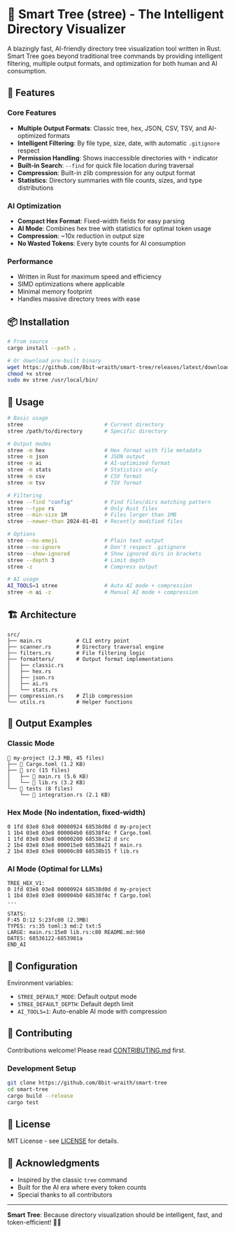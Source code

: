# 🌳 Smart Tree (stree) - The Intelligent Directory Visualizer

A blazingly fast, AI-friendly directory tree visualization tool written in Rust. Smart Tree goes beyond traditional tree commands by providing intelligent filtering, multiple output formats, and optimization for both human and AI consumption.

## 🚀 Features

### Core Features
- **Multiple Output Formats**: Classic tree, hex, JSON, CSV, TSV, and AI-optimized formats
- **Intelligent Filtering**: By file type, size, date, with automatic `.gitignore` respect
- **Permission Handling**: Shows inaccessible directories with `*` indicator
- **Built-in Search**: `--find` for quick file location during traversal
- **Compression**: Built-in zlib compression for any output format
- **Statistics**: Directory summaries with file counts, sizes, and type distributions

### AI Optimization
- **Compact Hex Format**: Fixed-width fields for easy parsing
- **AI Mode**: Combines hex tree with statistics for optimal token usage
- **Compression**: ~10x reduction in output size
- **No Wasted Tokens**: Every byte counts for AI consumption

### Performance
- Written in Rust for maximum speed and efficiency
- SIMD optimizations where applicable
- Minimal memory footprint
- Handles massive directory trees with ease

## 📦 Installation

```bash
# From source
cargo install --path .

# Or download pre-built binary
wget https://github.com/8bit-wraith/smart-tree/releases/latest/download/stree
chmod +x stree
sudo mv stree /usr/local/bin/
```

## 🎯 Usage

```bash
# Basic usage
stree                          # Current directory
stree /path/to/directory       # Specific directory

# Output modes
stree -m hex                   # Hex format with file metadata
stree -m json                  # JSON output
stree -m ai                    # AI-optimized format
stree -m stats                 # Statistics only
stree -m csv                   # CSV format
stree -m tsv                   # TSV format

# Filtering
stree --find "config"          # Find files/dirs matching pattern
stree --type rs                # Only Rust files
stree --min-size 1M            # Files larger than 1MB
stree --newer-than 2024-01-01  # Recently modified files

# Options
stree --no-emoji               # Plain text output
stree --no-ignore              # Don't respect .gitignore
stree --show-ignored           # Show ignored dirs in brackets
stree --depth 3                # Limit depth
stree -z                       # Compress output

# AI usage
AI_TOOLS=1 stree               # Auto AI mode + compression
stree -m ai -z                 # Manual AI mode + compression
```

## 🏗️ Architecture

```
src/
├── main.rs           # CLI entry point
├── scanner.rs        # Directory traversal engine
├── filters.rs        # File filtering logic
├── formatters/       # Output format implementations
│   ├── classic.rs
│   ├── hex.rs
│   ├── json.rs
│   ├── ai.rs
│   └── stats.rs
├── compression.rs    # Zlib compression
└── utils.rs          # Helper functions
```

## 🎨 Output Examples

### Classic Mode
```
📁 my-project (2.3 MB, 45 files)
├── 📄 Cargo.toml (1.2 KB)
├── 📁 src (15 files)
│   ├── 📄 main.rs (5.6 KB)
│   └── 📄 lib.rs (3.2 KB)
└── 📁 tests (8 files)
    └── 📄 integration.rs (2.1 KB)
```

### Hex Mode (No indentation, fixed-width)
```
0 1fd 03e8 03e8 00000924 68538d0d d my-project
1 1b4 03e8 03e8 000004b0 68538f4c f Cargo.toml
1 1fd 03e8 03e8 00000200 68538e12 d src
2 1b4 03e8 03e8 000015e0 68538a21 f main.rs
2 1b4 03e8 03e8 00000c80 68538b15 f lib.rs
```

### AI Mode (Optimal for LLMs)
```
TREE_HEX_V1:
0 1fd 03e8 03e8 00000924 68538d0d d my-project
1 1b4 03e8 03e8 000004b0 68538f4c f Cargo.toml
...

STATS:
F:45 D:12 S:23fc00 (2.3MB)
TYPES: rs:35 toml:3 md:2 txt:5
LARGE: main.rs:15e0 lib.rs:c80 README.md:960
DATES: 68536122-6853981a
END_AI
```

## 🔧 Configuration

Environment variables:
- `STREE_DEFAULT_MODE`: Default output mode
- `STREE_DEFAULT_DEPTH`: Default depth limit
- `AI_TOOLS=1`: Auto-enable AI mode with compression

## 🤝 Contributing

Contributions welcome! Please read [CONTRIBUTING.md](CONTRIBUTING.md) first.

### Development Setup
```bash
git clone https://github.com/8bit-wraith/smart-tree
cd smart-tree
cargo build --release
cargo test
```

## 📄 License

MIT License - see [LICENSE](LICENSE) for details.

## 🙏 Acknowledgments

- Inspired by the classic `tree` command
- Built for the AI era where every token counts
- Special thanks to all contributors

---

**Smart Tree**: Because directory visualization should be intelligent, fast, and token-efficient! 🌳✨